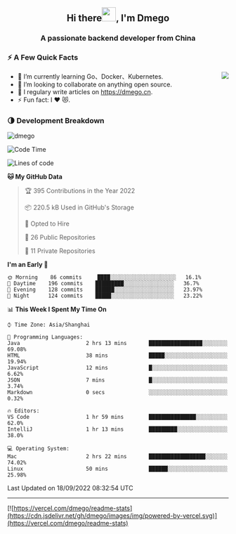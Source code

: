 <h2 align="center">Hi there<img src="https://cdn.jsdelivr.net/gh/dmego/images/img/Hi.gif" height="32" />, I'm Dmego </h2>
<h3 align="center">A passionate backend developer from China</h3>

### ⚡️ A Few Quick Facts

<img align="right" src="https://readme-stats-dmego.vercel.app/api?username=dmego&show_icons=true&icon_color=1573B3&hide_title=true&text_color=718096&bg_color=00000000&hide_border=true"/>

<ul>
    <li> 🌱 I’m currently learning Go、Docker、Kubernetes.</li>
    <li> 👯 I’m looking to collaborate on anything open source.</li>
    <li> 📝 I regulary write articles on <a href="https://dmego.cn">https://dmego.cn</a>.</li>
    <li> ⚡ Fun fact: I ❤️ 😻.</li>
</ul>

### 🌗 Development Breakdown

<img src="https://komarev.com/ghpvc/?username=dmego" alt="dmego" />

<!--START_SECTION:waka-->
![Code Time](http://img.shields.io/badge/Code%20Time-1%2C732%20hrs%2026%20mins-blue)

![Lines of code](https://img.shields.io/badge/From%20Hello%20World%20I%27ve%20Written-236%20Thousand%20lines%20of%20code-blue)

**🐱 My GitHub Data** 

> 🏆 395 Contributions in the Year 2022
 > 
> 📦 220.5 kB Used in GitHub's Storage 
 > 
> 💼 Opted to Hire
 > 
> 📜 26 Public Repositories 
 > 
> 🔑 11 Private Repositories  
 > 
**I'm an Early 🐤** 

```text
🌞 Morning    86 commits     ████░░░░░░░░░░░░░░░░░░░░░   16.1% 
🌆 Daytime    196 commits    █████████░░░░░░░░░░░░░░░░   36.7% 
🌃 Evening    128 commits    ██████░░░░░░░░░░░░░░░░░░░   23.97% 
🌙 Night      124 commits    █████░░░░░░░░░░░░░░░░░░░░   23.22%

```


📊 **This Week I Spent My Time On** 

```text
⌚︎ Time Zone: Asia/Shanghai

💬 Programming Languages: 
Java                     2 hrs 13 mins       █████████████████░░░░░░░░   69.08% 
HTML                     38 mins             █████░░░░░░░░░░░░░░░░░░░░   19.94% 
JavaScript               12 mins             █░░░░░░░░░░░░░░░░░░░░░░░░   6.62% 
JSON                     7 mins              █░░░░░░░░░░░░░░░░░░░░░░░░   3.74% 
Markdown                 0 secs              ░░░░░░░░░░░░░░░░░░░░░░░░░   0.32%

🔥 Editors: 
VS Code                  1 hr 59 mins        ███████████████░░░░░░░░░░   62.0% 
IntelliJ                 1 hr 13 mins        █████████░░░░░░░░░░░░░░░░   38.0%

💻 Operating System: 
Mac                      2 hrs 22 mins       ██████████████████░░░░░░░   74.02% 
Linux                    50 mins             ██████░░░░░░░░░░░░░░░░░░░   25.98%

```


 Last Updated on 18/09/2022 08:32:54 UTC
<!--END_SECTION:waka-->

---

[![https://vercel.com/dmego/readme-stats](https://cdn.jsdelivr.net/gh/dmego/images/img/powered-by-vercel.svg)](https://vercel.com/dmego/readme-stats)

